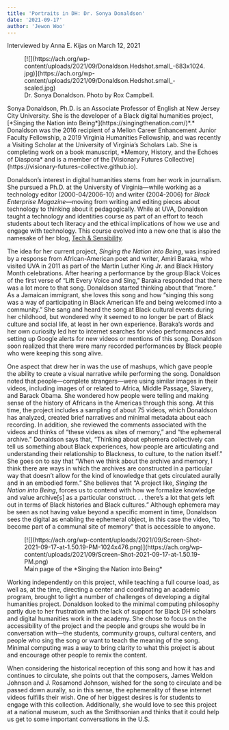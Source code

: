 ```yaml
---
title: 'Portraits in DH: Dr. Sonya Donaldson'
date: '2021-09-17'
author: 'Jewon Woo'
---
```

Interviewed by Anna E. Kijas on March 12, 2021

<div class="wp-block-image is-style-default"><figure class="alignright size-large is-resized">[![](https://ach.org/wp-content/uploads/2021/09/Donaldson.Hedshot.small_-683x1024.jpg)](https://ach.org/wp-content/uploads/2021/09/Donaldson.Hedshot.small_-scaled.jpg)<figcaption>Dr. Sonya Donaldson. Photo by Rox Campbell.</figcaption></figure></div>Sonya Donaldson, Ph.D. is an Associate Professor of English at New Jersey City University. She is the developer of a Black digital humanities project, [*Singing the Nation into Being*](https://singingthenation.com/)*.* Donaldson was the 2016 recipient of a Mellon Career Enhancement Junior Faculty Fellowship, a 2019 Virginia Humanities Fellowship, and was recently a Visiting Scholar at the University of Virginia’s Scholars Lab. She is completing work on a book manuscript, *Memory, History, and the Echoes of Diaspora* and is a member of the [Visionary Futures Collective](https://visionary-futures-collective.github.io).

Donaldson’s interest in digital humanities stems from her work in journalism. She pursued a Ph.D. at the University of Virginia—while working as a technology editor (2000-04/2006-10) and writer (2004-2006) for *Black Enterprise Magazine*—moving from writing and editing pieces about technology to thinking about it pedagogically. While at UVA, Donaldson taught a technology and identities course as part of an effort to teach students about tech literacy and the ethical implications of how we use and engage with technology. This course evolved into a new one that is also the namesake of her blog, [Tech &amp; Sensibility](https://techandsensibility.com/).

The idea for her current project, *Singing the Nation into Being*, was inspired by a response from African-American poet and writer, Amiri Baraka, who visited UVA in 2011 as part of the Martin Luther King Jr. and Black History Month ​​celebrations. After hearing a performance by the group Black Voices of the first verse of “Lift Every Voice and Sing,” Baraka responded that there was a lot more to that song. Donaldson started thinking about that “more.” As a Jamaican immigrant, she loves this song and how “singing this song was a way of participating in Black American life and being welcomed into a community.” She sang and heard the song at Black cultural events during her childhood, but wondered why it seemed to no longer be part of Black culture and social life, at least in her own experience. Baraka’s words and her own curiosity led her to internet searches for video performances and setting up Google alerts for new videos or mentions of this song. Donaldson soon realized that there were many recorded performances by Black people who were keeping this song alive.

One aspect that drew her in was the use of mashups, which gave people the ability to create a visual narrative while performing the song. Donaldson noted that people—complete strangers—were using similar images in their videos, including images of or related to Africa, Middle Passage, Slavery, and Barack Obama. She wondered how people were telling and making sense of the history of Africans in the Americas through this song. At this time, the project includes a sampling of about 75 videos, which Donaldson has analyzed, created brief narratives and minimal metadata about each recording. In addition, she reviewed the comments associated with the videos and thinks of “these videos as sites of memory,” and “the ephemeral archive.” Donaldson says that, “Thinking about ephemera collectively can tell us something about Black experiences, how people are articulating and understanding their relationship to Blackness, to culture, to the nation itself.” She goes on to say that “When we think about the archive and memory, I think there are ways in which the archives are constructed in a particular way that doesn’t allow for the kind of knowledge that gets circulated aurally and in an embodied form.” She believes that “A project like, *Singing the Nation into Being*, forces us to contend with how we formalize knowledge and value archive\[s\] as a particular construct. . . there’s a lot that gets left out in terms of Black histories and Black cultures.” Although ephemera may be seen as not having value beyond a specific moment in time, Donaldson sees the digital as enabling the ephemeral object, in this case the video, “to become part of a communal site of memory” that is accessible to anyone.

<div class="wp-block-image is-style-default"><figure class="aligncenter size-large">[![](https://ach.org/wp-content/uploads/2021/09/Screen-Shot-2021-09-17-at-1.50.19-PM-1024x476.png)](https://ach.org/wp-content/uploads/2021/09/Screen-Shot-2021-09-17-at-1.50.19-PM.png)<figcaption>Main page of the *Singing the Nation into Being* </figcaption></figure></div>Working independently on this project, while teaching a full course load, as well as, at the time, directing a center and coordinating an academic program, brought to light a number of challenges of developing a digital humanities project. Donaldson looked to the minimal computing philosophy partly due to her frustration with the lack of support for Black DH scholars and digital humanities work in the academy. She chose to focus on the accessibility of the project and the people and groups she would be in conversation with—the students, community groups, cultural centers, and people who sing the song or want to teach the meaning of the song. Minimal computing was a way to bring clarity to what this project is about and encourage other people to remix the content.

When considering the historical reception of this song and how it has and continues to circulate, she points out that the composers, James Weldon Johnson and J. Rosamond Johnson, wished for the song to circulate and be passed down aurally, so in this sense, the ephemerality of these internet videos fulfills their wish. One of her biggest desires is for students to engage with this collection. Additionally, she would love to see this project at a national museum, such as the Smithsonian and thinks that it could help us get to some important conversations in the U.S.